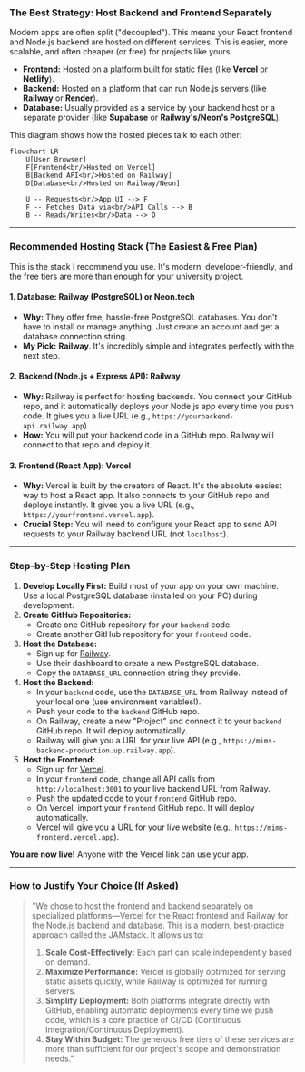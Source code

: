 ### The Best Strategy: Host Backend and Frontend Separately

Modern apps are often split ("decoupled"). This means your React frontend and Node.js backend are hosted on different services. This is easier, more scalable, and often cheaper (or free) for projects like yours.

*   **Frontend:** Hosted on a platform built for static files (like **Vercel** or **Netlify**).
*   **Backend:** Hosted on a platform that can run Node.js servers (like **Railway** or **Render**).
*   **Database:** Usually provided as a service by your backend host or a separate provider (like **Supabase** or **Railway's/Neon's PostgreSQL**).

This diagram shows how the hosted pieces talk to each other:

```mermaid
flowchart LR
    U[User Browser]
    F[Frontend<br/>Hosted on Vercel]
    B[Backend API<br/>Hosted on Railway]
    D[Database<br/>Hosted on Railway/Neon]

    U -- Requests<br/>App UI --> F
    F -- Fetches Data via<br/>API Calls --> B
    B -- Reads/Writes<br/>Data --> D
```

---

### Recommended Hosting Stack (The Easiest & Free Plan)

This is the stack I recommend you use. It's modern, developer-friendly, and the free tiers are more than enough for your university project.

#### 1. Database: Railway (PostgreSQL) or Neon.tech
*   **Why:** They offer free, hassle-free PostgreSQL databases. You don't have to install or manage anything. Just create an account and get a database connection string.
*   **My Pick:** **Railway**. It's incredibly simple and integrates perfectly with the next step.

#### 2. Backend (Node.js + Express API): Railway
*   **Why:** Railway is perfect for hosting backends. You connect your GitHub repo, and it automatically deploys your Node.js app every time you push code. It gives you a live URL (e.g., `https://yourbackend-api.railway.app`).
*   **How:** You will put your backend code in a GitHub repo. Railway will connect to that repo and deploy it.

#### 3. Frontend (React App): Vercel
*   **Why:** Vercel is built by the creators of React. It's the absolute easiest way to host a React app. It also connects to your GitHub repo and deploys instantly. It gives you a live URL (e.g., `https://yourfrontend.vercel.app`).
*   **Crucial Step:** You will need to configure your React app to send API requests to your Railway backend URL (not `localhost`).

---

### Step-by-Step Hosting Plan

1.  **Develop Locally First:** Build most of your app on your own machine. Use a local PostgreSQL database (installed on your PC) during development.
2.  **Create GitHub Repositories:**
    *   Create one GitHub repository for your `backend` code.
    *   Create another GitHub repository for your `frontend` code.
3.  **Host the Database:**
    *   Sign up for [Railway](https://railway.app/).
    *   Use their dashboard to create a new PostgreSQL database.
    *   Copy the `DATABASE_URL` connection string they provide.
4.  **Host the Backend:**
    *   In your `backend` code, use the `DATABASE_URL` from Railway instead of your local one (use environment variables!).
    *   Push your code to the `backend` GitHub repo.
    *   On Railway, create a new "Project" and connect it to your `backend` GitHub repo. It will deploy automatically.
    *   Railway will give you a URL for your live API (e.g., `https://mims-backend-production.up.railway.app`).
5.  **Host the Frontend:**
    *   Sign up for [Vercel](https://vercel.com/).
    *   In your `frontend` code, change all API calls from `http://localhost:3001` to your live backend URL from Railway.
    *   Push the updated code to your `frontend` GitHub repo.
    *   On Vercel, import your `frontend` GitHub repo. It will deploy automatically.
    *   Vercel will give you a URL for your live website (e.g., `https://mims-frontend.vercel.app`).

**You are now live!** Anyone with the Vercel link can use your app.

---

### How to Justify Your Choice (If Asked)

> "We chose to host the frontend and backend separately on specialized platforms—Vercel for the React frontend and Railway for the Node.js backend and database. This is a modern, best-practice approach called the JAMstack. It allows us to:
>
> 1.  **Scale Cost-Effectively:** Each part can scale independently based on demand.
> 2.  **Maximize Performance:** Vercel is globally optimized for serving static assets quickly, while Railway is optimized for running servers.
> 3.  **Simplify Deployment:** Both platforms integrate directly with GitHub, enabling automatic deployments every time we push code, which is a core practice of CI/CD (Continuous Integration/Continuous Deployment).
> 4.  **Stay Within Budget:** The generous free tiers of these services are more than sufficient for our project's scope and demonstration needs."

